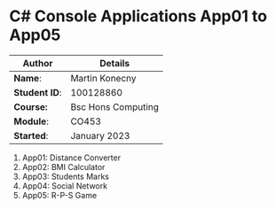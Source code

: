 # C# Console Applications App01 to App05
| Author | Details |
| ---- | ---- |
**Name**: | Martin Konecny  |
**Student ID**: | 100128860 | 22045464 |
**Course:** | Bsc Hons Computing |
**Module**: | CO453 |
**Started**: | January 2023 |    

1. App01: Distance Converter
2. App02: BMI Calculator
3. App03: Students Marks
4. App04: Social Network
5. App05: R-P-S Game
